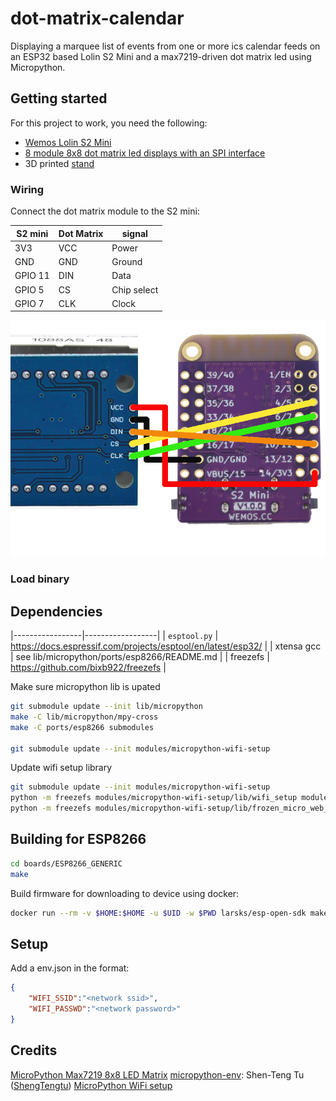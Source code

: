 # dot-matrix-calendar

Displaying a marquee list of events from one or more ics calendar feeds on an ESP32 based Lolin S2 Mini and a max7219-driven dot matrix led using Micropython.

## Getting started

For this project to work, you need the following:

- [Wemos Lolin S2 Mini](https://elkim.no/produkt/esp32-s2-mini-v1-0-0/)
- [8 module 8x8 dot matrix led displays with an SPI interface](https://www.aliexpress.com/item/1005006246992859.html?channel=twinner)
- 3D printed [stand](stand/README.md)

### Wiring

Connect the dot matrix module to the S2 mini:

| S2 mini | Dot Matrix | signal      |
|---------|------------|-------------|
| 3V3     | VCC        | Power       |
| GND     | GND        | Ground      |
| GPIO 11 | DIN        | Data        |
| GPIO 5  | CS         | Chip select |
| GPIO 7  | CLK        | Clock       |

![Wiring](wiring.png)

### Load binary


## Dependencies
|-----------------|------------------|
| `esptool.py` | https://docs.espressif.com/projects/esptool/en/latest/esp32/ |
| xtensa gcc | see lib/micropython/ports/esp8266/README.md |
| freezefs | https://github.com/bixb922/freezefs |

Make sure micropython lib is upated

``` bash
git submodule update --init lib/micropython
make -C lib/micropython/mpy-cross
make -C ports/esp8266 submodules

git submodule update --init modules/micropython-wifi-setup
```

Update wifi setup library
``` bash
git submodule update --init modules/micropython-wifi-setup
python -m freezefs modules/micropython-wifi-setup/lib/wifi_setup modules/frozen_wifi_setup.py -ov always
python -m freezefs modules/micropython-wifi-setup/lib/frozen_micro_web_srv_2 modules/frozen_frozen_micro_web_srv_2.py -ov always
```

## Building for ESP8266
```bash
cd boards/ESP8266_GENERIC
make
```

Build firmware for downloading to device using docker:

```bash
docker run --rm -v $HOME:$HOME -u $UID -w $PWD larsks/esp-open-sdk make PYTHON=python3
```

## Setup

Add a env.json in the format:

```json
{
    "WIFI_SSID":"<network ssid>",
    "WIFI_PASSWD":"<network password>"
}
```

## Credits

[MicroPython Max7219 8x8 LED Matrix]()
[micropython-env](https://github.com/ShenTengTu/micropython-env/tree/master): Shen-Teng Tu ([ShengTengtu](https://github.com/ShenTengTu))
[MicroPython WiFi setup](https://github.com/george-hawkins/micropython-wifi-setup)